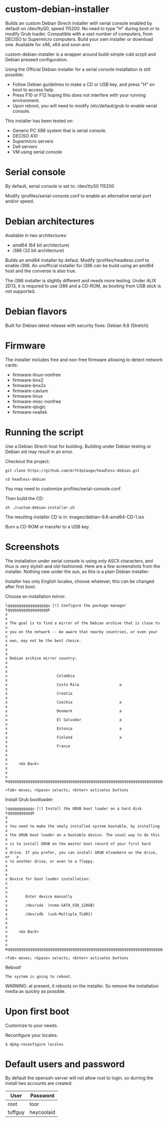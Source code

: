 # custom-debian-installer
Builds an custom Debian Strech installer with serial console enabled by default on /dev/ttyS0, speed 115200. No need to type "H" during boot or to modify Grub loader. Compatible with a vast number of computers, from DECISO to Supermicro computers. Build your own installer or download one. Available for x86, x64 and soon arm. 

custom-debian-installer is a wrapper around build-simple-cdd scrpit and Debian preseed configuration.

Using the Official Debian installer for a serial console installation is still possible:
* Follow Debian guidelines to make a CD or USB key, and press "H" on boot to access help.
* Press F10 or F12 hoping this does not interfere with your running environment.
* Upon reboot, you will need to modify /etc/defaut/grub to enable serial console. 


This installer has been tested on:
* Generic PC X86 system that is serial console.
* DECISO A10
* Supermicro servers 
* Dell servers
* VM using serial console

# Serial console
By default, serial console is set to:
/dev/ttyS0 115200

Modify /profiles/serial-console.conf to enable an alternative serial port and/or speed.

# Debian architectures
Available in two architectures:
* amd64 (64 bit architecture)
* i386 (32 bit architecture)

Builds an amd64 installer by defaut. Modify /profiles/headless.conf to enable i386.
An unofficial installer for i386 can be build using an amd64 host and the converse is also true.

The i386 installer is slightly different and needs more testing.
Under ALIX 2D13, it is required to use i386 and a CD-ROM, as booting from USB stick is not supported.

# Debian flavors
Built for Debian latest release with security fixes:
Debian 9.8 (Stretch) 

# Firmware
The installer includes free and non-free firmware allowing to detect network cards:
* firmware-linux-nonfree
* firmware-bnx2
* firmware-bnx2x
* firmware-cavium
* firmware-linux
* firmware-misc-nonfree
* firmware-qlogic
* firmware-realtek

# Running the script

Use a Debian Strech host for building. Building under Debian testing or Debian sid may result in an error.

Checkout the project:

	git clone https://github.com/mrth3p1auge/headless-debian.git 

	cd headless-debian 

You may need to customize profiles/serial-console.conf

Then build the CD:

	sh ./custom-debian-installer.sh

The resulting installer CD is in:
	images/debian-9.8-amd64-CD-1.iso

Burn a CD-ROM or transfer to a USB key.

# Screenshots

The installation under serial console is using only ASCII characters, and thus is very slylish and old-fashioned. Here are a few screenshots from the installer. Nothing new under the sun, as this is a plain Debian installer:

Installer has only English locales, choose whatever, this can be changed after first boot:


Choose an installation mirror:

	lqqqqqqqqqqqqqqqqqqu [!] Configure the package manager tqqqqqqqqqqqqqqqqqqk
	x                                                                         x
	x The goal is to find a mirror of the Debian archive that is close to     x
	x you on the network -- be aware that nearby countries, or even your      x
	x own, may not be the best choice.                                        x
	x                                                                         x
	x Debian archive mirror country:                                          x
	x                                                                         x
	x                      Colombia                                           x
	x                      Costa Rica                  a                      x
	x                      Croatia                                            x
	x                      Czechia                     a                      x
	x                      Denmark                     a                      x
	x                      El Salvador                 a                      x
	x                      Estonia                     a                      x
	x                      Finland                     a                      x
	x                      France                                             x
	x                                                                         x
	x     <Go Back>                                                           x
	x                                                                         x
	mqqqqqqqqqqqqqqqqqqqqqqqqqqqqqqqqqqqqqqqqqqqqqqqqqqqqqqqqqqqqqqqqqqqqqqqqqj

	<Tab> moves; <Space> selects; <Enter> activates buttons


Install Grub bootloader:

	lqqqqqqqqqqqu [!] Install the GRUB boot loader on a hard disk tqqqqqqqqqqqk
	x                                                                         x
	x You need to make the newly installed system bootable, by installing     x
	x the GRUB boot loader on a bootable device. The usual way to do this     x
	x is to install GRUB on the master boot record of your first hard         x
	x drive. If you prefer, you can install GRUB elsewhere on the drive, or   x
	x to another drive, or even to a floppy.                                  x
	x                                                                         x
	x Device for boot loader installation:                                    x
	x                                                                         x
	x        Enter device manually                                            x
	x        /dev/sda  (nvme-SATA_SSD_128GB)                                  x
	x        /dev/sdb  (usb-Multiple_TL001)                                   x
	x                                                                         x
	x     <Go Back>                                                           x
	x                                                                         x
	mqqqqqqqqqqqqqqqqqqqqqqqqqqqqqqqqqqqqqqqqqqqqqqqqqqqqqqqqqqqqqqqqqqqqqqqqqj

	<Tab> moves; <Space> selects; <Enter> activates buttons

Reboot!

	The system is going to reboot.

WARNING: at present, it reboots on the installer. So remove the installation media as quickly as possible.

# Upon first boot

Customize to your needs.

Reconfigure your locales:

	$ dpkg-reconfigure locales


# Default users and password
By default the openssh-server will not allow root to login, so durring the install two accounts are created:

| User      |  Password  |
| --------- | ---------- |
| root      | toor       |
| tuffguy   | heycoolaid |

